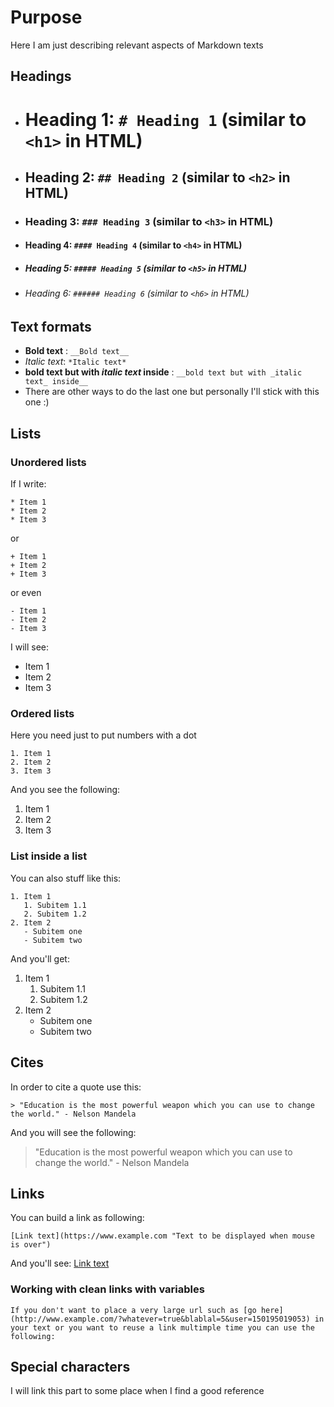 # Purpose
Here I am just describing relevant aspects of Markdown texts

## Headings

* # Heading 1: `# Heading 1` (similar to `<h1>` in HTML)
* ## Heading 2: `## Heading 2` (similar to `<h2>` in HTML)
* ### Heading 3: `### Heading 3` (similar to `<h3>` in HTML)
* #### Heading 4: `#### Heading 4` (similar to `<h4>` in HTML)
* ##### Heading 5: `##### Heading 5` (similar to `<h5>` in HTML)
* ###### Heading 6: `###### Heading 6` (similar to `<h6>` in HTML)


## Text formats

* __Bold text__ : `__Bold text__`
* *Italic text*: `*Italic text*`
* __bold text but with _italic text_ inside__ : `__bold text but with _italic text_ inside__`
* There are other ways to do the last one but personally I'll stick with this one :)


## Lists

### Unordered lists

If I write:
```
* Item 1
* Item 2
* Item 3
```
or
```
+ Item 1
+ Item 2
+ Item 3
```
or even
```
- Item 1
- Item 2
- Item 3
```

I will see:
* Item 1
* Item 2
* Item 3

### Ordered lists

Here you need just to put numbers with a dot

```
1. Item 1
2. Item 2
3. Item 3
```

And you see the following:

1. Item 1
2. Item 2
3. Item 3

### List inside a list

You can also stuff like this:
```
1. Item 1
   1. Subitem 1.1
   2. Subitem 1.2
2. Item 2
   - Subitem one
   - Subitem two
```
And you'll get:
1. Item 1
   1. Subitem 1.1
   2. Subitem 1.2
2. Item 2
   - Subitem one
   - Subitem two

## Cites
In order to cite a quote use this:
```
> "Education is the most powerful weapon which you can use to change the world." - Nelson Mandela
```
And you will see the following:

> "Education is the most powerful weapon which you can use to change the world." - Nelson Mandela


## Links

You can build a link as following:
```
[Link text](https://www.example.com "Text to be displayed when mouse is over")
```
And you'll see:
[Link text](https://www.example.com "Text to be displayed when mouse is over")

### Working with clean links with variables
```
If you don't want to place a very large url such as [go here](http://www.example.com/?whatever=true&blablal=5&user=150195019053) in your text or you want to reuse a link multimple time you can use the following:
```


## Special characters

I will link this part to some place when I find a good reference
